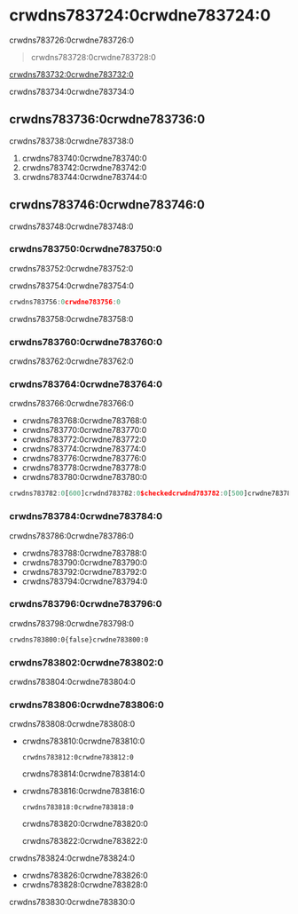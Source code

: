 # crwdns783724:0crwdne783724:0

<p class="description">crwdns783726:0crwdne783726:0</p>

> crwdns783728:0crwdne783728:0

[crwdns783732:0crwdne783732:0](crwdns783730:0crwdne783730:0)

crwdns783734:0crwdne783734:0</p> 

## crwdns783736:0crwdne783736:0

crwdns783738:0crwdne783738:0

1. crwdns783740:0crwdne783740:0
2. crwdns783742:0crwdne783742:0
3. crwdns783744:0crwdne783744:0

## crwdns783746:0crwdne783746:0

crwdns783748:0crwdne783748:0

### crwdns783750:0crwdne783750:0

crwdns783752:0crwdne783752:0

crwdns783754:0crwdne783754:0

```jsx
crwdns783756:0crwdne783756:0
```

crwdns783758:0crwdne783758:0

### crwdns783760:0crwdne783760:0

crwdns783762:0crwdne783762:0

### crwdns783764:0crwdne783764:0

crwdns783766:0crwdne783766:0

- crwdns783768:0crwdne783768:0
- crwdns783770:0crwdne783770:0
- crwdns783772:0crwdne783772:0
- crwdns783774:0crwdne783774:0
- crwdns783776:0crwdne783776:0
- crwdns783778:0crwdne783778:0
- crwdns783780:0crwdne783780:0

```js
crwdns783782:0[600]crwdnd783782:0$checkedcrwdnd783782:0[500]crwdne783782:0
```

### crwdns783784:0crwdne783784:0

crwdns783786:0crwdne783786:0

- crwdns783788:0crwdne783788:0
- crwdns783790:0crwdne783790:0
- crwdns783792:0crwdne783792:0
- crwdns783794:0crwdne783794:0

### crwdns783796:0crwdne783796:0

crwdns783798:0crwdne783798:0

```diff
crwdns783800:0{false}crwdne783800:0
```

### crwdns783802:0crwdne783802:0

crwdns783804:0crwdne783804:0

### crwdns783806:0crwdne783806:0

crwdns783808:0crwdne783808:0

- crwdns783810:0crwdne783810:0
    
    ```tsx
    crwdns783812:0crwdne783812:0
    ```
    
    crwdns783814:0crwdne783814:0

- crwdns783816:0crwdne783816:0
    
    ```tsx
    crwdns783818:0crwdne783818:0
    ```
    
    crwdns783820:0crwdne783820:0
    
    crwdns783822:0crwdne783822:0

crwdns783824:0crwdne783824:0

- crwdns783826:0crwdne783826:0
- crwdns783828:0crwdne783828:0

crwdns783830:0crwdne783830:0